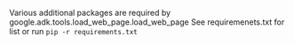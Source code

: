 Various additional packages are required by google.adk.tools.load_web_page.load_web_page
See requiremenets.txt for list or run `pip -r requirements.txt`